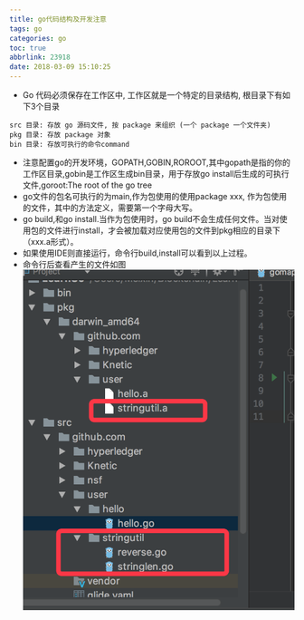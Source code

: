 ```yaml
---
title: go代码结构及开发注意
tags: go
categories: go
toc: true
abbrlink: 23918
date: 2018-03-09 15:10:25
---
```


- Go 代码必须保存在工作区中, 工作区就是一个特定的目录结构, 根目录下有如下3个目录

```
src 目录: 存放 go 源码文件, 按 package 来组织 (一个 package 一个文件夹)
pkg 目录: 存放 package 对象
bin 目录: 存放可执行的命令command
```


- 注意配置go的开发环境，GOPATH,GOBIN,ROROOT,其中gopath是指的你的工作区目录,gobin是工作区生成bin目录，用于存放go install后生成的可执行文件,goroot:The root of the go tree
- go文件的包名可执行的为main,作为包使用的使用package xxx, 作为包使用的文件，其中的方法定义，需要第一个字母大写。
- go build,和go install.当作为包使用时，go build不会生成任何文件。当对使用包的文件进行install，才会被加载对应使用包的文件到pkg相应的目录下（xxx.a形式）。
- 如果使用IDE则直接运行，命令行build,install可以看到以上过程。
- 命令行后查看产生的文件如图
![](https://raw.githubusercontent.com/zhulg/allpic/master/gostruct.png)